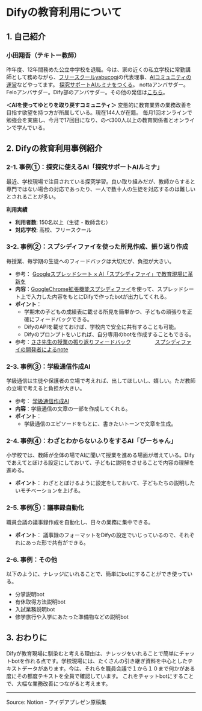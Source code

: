 # Difyの教育利用について

## 1. 自己紹介
### 小田翔吾（テキトー教師）
昨年度、12年間務めた公立中学校を退職。今は、家の近くの私立学校に常勤講師として務めながら、[フリースクールyabucogi](https://www.yabucogi.org/)の代表理事、[AIコミュニティの運営](https://discord.com/invite/dGUHEN3n)などやってます。
[探究サポートAIルミナをつくる](https://tankyu-ai-lumina.my.canva.site/)。
nottaアンバサダー。Feloアンバサダー。Dify部のアンバサダー。その他の発信は[こちら](/5843a8b0434a4a6b8ee0930e38b1591b?pvs=25)。

**＜AIを使ってゆとりを取り戻すコミュニティ＞**
変態的に教育業界の業務改善を目指す欲望を持つ方が所属している。現在144人が在籍。
毎月1回オンラインで勉強会を実施し、今月で17回目になり、のべ300人以上の教育関係者とオンラインで学んでいる。

## 2. Difyの教育利用事例紹介

### 2-1. 事例①：探究に使えるAI「探究サポートAIルミナ」
最近、学校現場で注目されている探究学習。良い取り組みだが、教師からすると専門ではない場合の対応であったり、一人で数十人の生徒を対応するのは難しいとされることが多い。

**利用実績**
- **利用者数**: 150名以上（生徒・教師含む）
- **対応学校**: 高校、フリースクール

### 3-2. 事例②：スプシディファイを使った所見作成、振り返り作成
毎授業、毎学期の生徒へのフィードバックは大切だが、負担が大きい。

- 参考： [Googleスプレッドシート × AI「スプシディファイ」で教育現場に革新を](https://note.com/tekitooooo/n/n2d6b464dac72)
- **内容**：[GoogleChrome拡張機能スプシディファイ](https://chromewebstore.google.com/detail/%E3%82%B9%E3%83%97%E3%82%B7%E3%83%87%E3%82%A3%E3%83%95%E3%82%A1%E3%82%A4/ngippmcpnkinddoljagpcnogdmnpjdko)を使って、スプレッドシート上で入力した内容をもとにDifyで作ったbotが出力してくれる。
- **ポイント**：
	- 学期末の子どもの成績表に載せる所見を簡単かつ、子どもの頑張りを正確にフィードバックできる。
	- DifyのAPIを載せておけば、学校内で安全に共有することも可能。
	- Difyのプロンプトをいじれば、自分専用のbotを作成することもできる。
- 参考：[ささ先生の授業の振り返りフィードバック](https://note.com/hiroki_sasazawa/n/nf1e5d4648294)
 　　　　  [スプシディファイの開発者によるnote](https://note.com/dify_lab/n/nadaceb4e3dda)

### 2-3. 事例③：学級通信作成AI
学級通信は生徒や保護者の立場で考えれば、出してほしいし、嬉しい。ただ教師の立場で考えると負担が大きい。

- 参考： [学級通信作成AI](https://note.com/tekitooooo/n/n4b4023b493c6)
- **内容**：学級通信の文章の一部を作成してくれる。
- **ポイント**：
	- 学級通信のエピソードをもとに、書きたいトーンで文章を生成。

### 2-4. 事例④：わざとわからないふりをするAI「ぴーちゃん」
小学校では、教師が全体の場でAIに聞いて授業を進める場面が増えている。Difyであえてとぼける設定にしておいて、子どもに説明をさせることで内容の理解を進める。

- **ポイント**：
	わざととぼけるように設定をしておいて、子どもたちの説明したいモチベーションを上げる。

### 2-5. 事例⑤：議事録自動化
職員会議の議事録作成を自動化し、日々の業務に集中できる。

- **ポイント**：
	議事録のフォーマットをDifyの設定でいじっているので、それぞれにあった形で共有ができる。

### 2-6. 事例：その他
以下のように、ナレッジにいれることで、簡単にbotにすることができ使っている。
- 分掌説明bot
- 有休取得方法説明bot
- 入試業務説明bot
- 修学旅行や入学にあたった準備物などの説明bot

## 3. おわりに
Difyが教育現場に馴染むと考える理由は、ナレッジをいれることで簡単にチャットbotを作れる点です。学校現場には、たくさんの引き継ぎ資料を中心としたテキストデータがあります。今は、それらを職員会議で１から１０まで何かがある度にその都度テキストを全員で確認しています。
これをチャットbotにすることで、大幅な業務改善につながると考えます。

---
Source: Notion - アイデアプレゼン原稿集